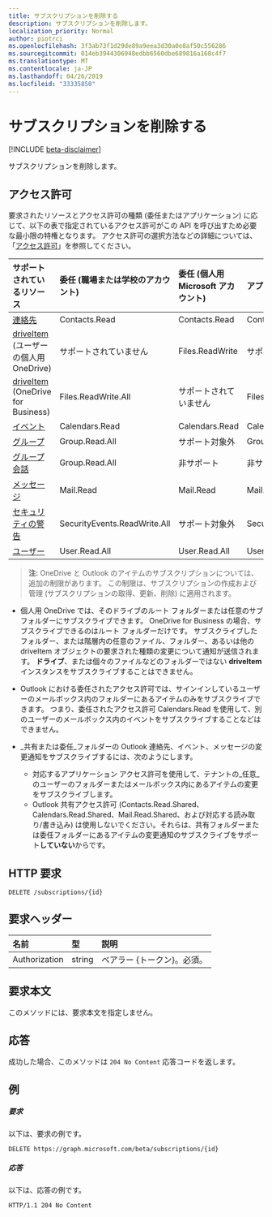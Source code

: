 ```yaml
---
title: サブスクリプションを削除する
description: サブスクリプションを削除します。
localization_priority: Normal
author: piotrci
ms.openlocfilehash: 3f3ab73f1d29de89a9eea3d30a0e8af50c556286
ms.sourcegitcommit: 014eb3944306948edbb6560dbe689816a168c4f7
ms.translationtype: MT
ms.contentlocale: ja-JP
ms.lasthandoff: 04/26/2019
ms.locfileid: "33335850"
---
```

# <a name="delete-subscription"></a>サブスクリプションを削除する

[!INCLUDE [beta-disclaimer](../../includes/beta-disclaimer.md)]

サブスクリプションを削除します。

## <a name="permissions"></a>アクセス許可

要求されたリソースとアクセス許可の種類 (委任またはアプリケーション) に応じて、以下の表で指定されているアクセス許可がこの API を呼び出すため必要な最小限の特権となります。 アクセス許可の選択方法などの詳細については、「[アクセス許可](/graph/permissions-reference)」を参照してください。

| サポートされているリソース | 委任 (職場または学校のアカウント) | 委任 (個人用 Microsoft アカウント) | アプリケーション |
|:-----|:-----|:-----|:-----|
|[連絡先](../resources/contact.md) | Contacts.Read | Contacts.Read | Contacts.Read |
|[driveItem](../resources/driveitem.md) (ユーザーの個人用 OneDrive) | サポートされていません | Files.ReadWrite | サポートされていません |
|[driveItem](../resources/driveitem.md) (OneDrive for Business) | Files.ReadWrite.All | サポートされていません | Files.ReadWrite.All |
|[イベント](../resources/event.md) | Calendars.Read | Calendars.Read | Calendars.Read |
|[グループ](../resources/group.md) | Group.Read.All | サポート対象外 | Group.Read.All |
|[グループ会話](../resources/conversation.md) | Group.Read.All | 非サポート | 非サポート |
|[メッセージ](../resources/message.md) | Mail.Read | Mail.Read | Mail.Read |
|[セキュリティの警告](../resources/alert.md) | SecurityEvents.ReadWrite.All | サポート対象外 | SecurityEvents.ReadWrite.All |
|[ユーザー](../resources/user.md) | User.Read.All | User.Read.All | User.Read.All |

> **注:** OneDrive と Outlook のアイテムのサブスクリプションについては、追加の制限があります。 この制限は、サブスクリプションの作成および管理 (サブスクリプションの取得、更新、削除) に適用されます。

- 個人用 OneDrive では、そのドライブのルート フォルダーまたは任意のサブフォルダーにサブスクライブできます。 OneDrive for Business の場合、サブスクライブできるのはルート フォルダーだけです。 サブスクライブしたフォルダー、または階層内の任意のファイル、フォルダー、あるいは他の driveItem オブジェクトの要求された種類の変更について通知が送信されます。 **ドライブ**、または個々のファイルなどのフォルダーではない **driveItem** インスタンスをサブスクライブすることはできません。

- Outlook における委任されたアクセス許可では、サインインしているユーザーのメールボックス内のフォルダーにあるアイテムのみをサブスクライブできます。 つまり、委任されたアクセス許可 Calendars.Read を使用して、別のユーザーのメールボックス内のイベントをサブスクライブすることなどはできません。
- _共有または委任_フォルダーの Outlook 連絡先、イベント、メッセージの変更通知をサブスクライブするには、次のようにします。

  - 対応するアプリケーション アクセス許可を使用して、テナントの_任意_のユーザーのフォルダーまたはメールボックス内にあるアイテムの変更をサブスクライブします。
  - Outlook 共有アクセス許可 (Contacts.Read.Shared、Calendars.Read.Shared、Mail.Read.Shared、および対応する読み取り/書き込み) は使用しないでください。それらは、共有フォルダーまたは委任フォルダーにあるアイテムの変更通知のサブスクライブをサポート**していない**からです。

## <a name="http-request"></a>HTTP 要求

<!-- { "blockType": "ignored" } -->

```http
DELETE /subscriptions/{id}
```

## <a name="request-headers"></a>要求ヘッダー

| 名前       | 型 | 説明|
|:-----------|:------|:----------|
| Authorization  | string  | ベアラー {トークン}。必須。 |

## <a name="request-body"></a>要求本文

このメソッドには、要求本文を指定しません。

## <a name="response"></a>応答

成功した場合、このメソッドは `204 No Content` 応答コードを返します。

## <a name="example"></a>例

##### <a name="request"></a>要求

以下は、要求の例です。
<!-- {
  "blockType": "request",
  "name": "delete_subscription"
}-->

```http
DELETE https://graph.microsoft.com/beta/subscriptions/{id}
```

##### <a name="response"></a>応答

以下は、応答の例です。
<!-- {
  "blockType": "response",
  "truncated": false,
  "@odata.type": "microsoft.graph.subscription"
} -->

```http
HTTP/1.1 204 No Content
```

<!--
{
  "type": "#page.annotation",
  "description": "Delete subscription",
  "keywords": "",
  "section": "documentation",
  "tocPath": "",
  "suppressions": []
}
-->
